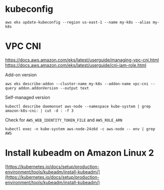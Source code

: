 # kubeconfig

```
aws eks update-kubeconfig --region us-east-1 --name my-k8s --alias my-k8s
```

# VPC CNI

https://docs.aws.amazon.com/eks/latest/userguide/managing-vpc-cni.html
https://docs.aws.amazon.com/eks/latest/userguide/cni-iam-role.html

Add-on version
```
aws eks describe-addon --cluster-name my-k8s --addon-name vpc-cni --query addon.addonVersion --output text
```

Self-managed version
```
kubectl describe daemonset aws-node --namespace kube-system | grep amazon-k8s-cni: | cut -d : -f 3
```

Check for `AWS_WEB_IDENTITY_TOKEN_FILE` and `AWS_ROLE_ARN`
```
kubectl exec -n kube-system aws-node-24z6d -c aws-node -- env | grep AWS
```

# Install kubeadm on Amazon Linux 2

[https://kubernetes.io/docs/setup/production-environment/tools/kubeadm/install-kubeadm/](https://kubernetes.io/docs/setup/production-environment/tools/kubeadm/install-kubeadm/)
